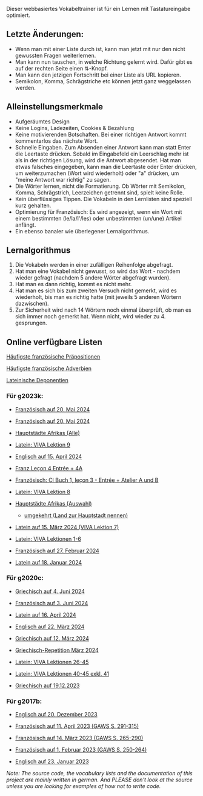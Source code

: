 Dieser webbasiertes Vokabeltrainer ist für ein Lernen mit Tastatureingabe optimiert.

## Letzte Änderungen:
- Wenn man mit einer Liste durch ist, kann man jetzt mit nur den nicht gewussten Fragen weiterlernen.
- Man kann nun tauschen, in welche Richtung gelernt wird. Dafür gibt es auf der rechten Seite einen &#x21c5;-Knopf.
- Man kann den jetzigen Fortschritt bei einer Liste als URL kopieren.
- Semikolon, Komma, Schrägstriche etc können jetzt ganz weggelassen werden.

## Alleinstellungsmerkmale
- Aufgeräumtes Design
- Keine Logins, Ladezeiten, Cookies & Bezahlung
- Keine motivierenden Botschaften. Bei einer richtigen Antwort kommt kommentarlos das nächste Wort.
- Schnelle Eingaben. Zum Absenden einer Antwort kann man statt Enter die Leertaste drücken. Sobald im Eingabefeld ein Leerschlag mehr ist als in der richtigen Lösung, wird die Antwort abgesendet. Hat man etwas falsches eingegeben, kann man die Leertaste oder Enter drücken, um weiterzumachen (Wort wird wiederholt) oder "a" drücken, um "meine Antwort war richtig" zu sagen.
- Die Wörter lernen, nicht die Formatierung. Ob Wörter mit Semikolon, Komma, Schrägstrich, Leerzeichen getrennt sind, spielt keine Rolle.
- Kein überflüssiges Tippen. Die Vokabeln in den Lernlisten sind speziell kurz gehalten.
- Optimierung für Französisch: Es wird angezeigt, wenn ein Wort mit einem bestimmten (le/la/l'/les) oder unbestimmten (un/une) Artikel anfängt.
- Ein ebenso banaler wie überlegener Lernalgorithmus.

## Lernalgorithmus
1. Die Vokabeln werden in einer zufälligen Reihenfolge abgefragt.
2. Hat man eine Vokabel nicht gewusst, so wird das Wort - nachdem wieder gefragt (nachdem 5 andere Wörter abgefragt wurden).
3. Hat man es dann richtig, kommt es nicht mehr.
4. Hat man es sich bis zum zweiten Versuch nicht gemerkt, wird es wiederholt, bis man es richtig hatte (mit jeweils 5 anderen Wörtern dazwischen).
5. Zur Sicherheit wird nach 14 Wörtern noch einmal überprüft, ob man es sich immer noch gemerkt hat. Wenn nicht, wird wieder zu 4. gesprungen.

## Online verfügbare Listen

[Häufigste französische Präpositionen](/vokabeltraining/abfragen?folder=franz&file=praepositionen)

[Häufigste französische Adverbien](/vokabeltraining/abfragen?folder=franz&file=adverbien)

[Lateinische Deponentien](/vokabeltraining/abfragen?folder=latein&file=deponentien)

### Für g2023k:

- [Franz&ouml;sisch auf 20. Mai 2024](/vokabeltraining/abfragen?folder=g2023k&file=franz_2024-05-20)

- [Franz&ouml;sisch auf 20. Mai 2024](/vokabeltraining/abfragen?folder=g2023k&file=franz_2024-05-20)

- [Hauptst&auml;dte Afrikas (Alle)](/vokabeltraining/abfragen?folder=g2023k&file=hauptstaedte_afrikas)

- [Latein: VIVA Lektion 9](/vokabeltraining/abfragen?folder=g2023k&file=latein_viva_9)

- [Englisch auf 15. April 2024](/vokabeltraining/abfragen?folder=g2023k&file=englisch_2024-04-15)

- [Franz Le&ccedil;on 4 Entr&eacute;e + 4A](/vokabeltraining/abfragen?folder=g2023k&file=franz_2024-04-13)

- [Franz&ouml;sisch: CI Buch 1, leçon 3 - Entrée + Atelier A und B](/vokabeltraining/abfragen?folder=g2023k&file=CI-1-3_entree_atelier-AB)

- [Latein: VIVA Lektion 8](/vokabeltraining/abfragen?folder=g2023k&file=latein_viva_8)

- [Hauptst&auml;dte Afrikas (Auswahl)](/vokabeltraining/abfragen?folder=g2023k&file=hauptstaedte_afrikas_auswahl)

  - [umgekehrt (Land zur Hauptstadt nennen)](/vokabeltraining/abfragen?folder=g2023k&file=hauptstaedte_afrikas_auswahl-frage_mit_stadt)

- [Latein auf 15. M&auml;rz 2024 (VIVA Lektion 7)](/vokabeltraining/abfragen?folder=g2023k&file=latein_2024-03-15)

- [Latein: VIVA Lektionen 1-6](/vokabeltraining/abfragen?folder=g2023k&file=latein_2024-04-27)

- [Franz&ouml;sisch auf 27. Februar 2024](/vokabeltraining/abfragen?folder=g2023k&file=franz_2024-02-27)

- [Latein auf 18. Januar 2024](/vokabeltraining/abfragen?folder=g2023k&file=latein_2024-01-18)

### Für g2020c:

- [Griechisch auf 4. Juni 2024](/vokabeltraining/abfragen?folder=g2020c&file=griechisch_kairos_24-30)

- [Franz&ouml;sisch auf 3. Juni 2024](/vokabeltraining/abfragen?folder=g2020c&file=franz_2024-06-03)

- [Latein auf 16. April 2024](/vokabeltraining/abfragen?folder=g2020c&file=latein_2024-04-16)

- [Englisch auf 22. M&auml;rz 2024](/vokabeltraining/abfragen?folder=g2020c&file=englisch_2024-03-22)

- [Griechisch auf 12. März 2024](/vokabeltraining/abfragen?folder=g2020c&file=griechisch_2024-03-12)

- [Griechisch-Repetition M&auml;rz 2024](/vokabeltraining/abfragen?folder=g2020c&file=griechisch_kairos_1-25)

- [Latein: VIVA Lektionen 26-45](/vokabeltraining/abfragen?folder=latein&file=viva_26-45)

- [Latein: VIVA Lektionen 40-45 exkl. 41](/vokabeltraining/abfragen?folder=latein&file=viva_40_42_43_44_45)

- [Griechisch auf 19.12.2023](/vokabeltraining/abfragen?folder=g2020c&file=griechisch_2023-12-19)


### Für g2017b:

- [Englisch auf 20. Dezember 2023](/vokabeltraining/abfragen?folder=g2023k&file=englisch_2023-12-20)

- [Französisch auf 11. April 2023 (GAWS S. 291-315)](/vokabeltraining/abfragen?folder=franz&file=2023-04-11)

- [Französisch auf 14. März 2023 (GAWS S. 265-290)](/vokabeltraining/abfragen?folder=franz&file=2023-03-14)

- [Französisch auf 1. Februar 2023 (GAWS S. 250-264)](/vokabeltraining/abfragen?folder=franz&file=2023-02-01)

- [Englisch auf 23. Januar 2023](/vokabeltraining/abfragen?folder=english&file=2023-01-13)

*Note: The source code, the vocabulary lists and the documentation of this project are mainly written in german.*
*And PLEASE don't look at the source unless you are looking for examples of how not to write code.*
